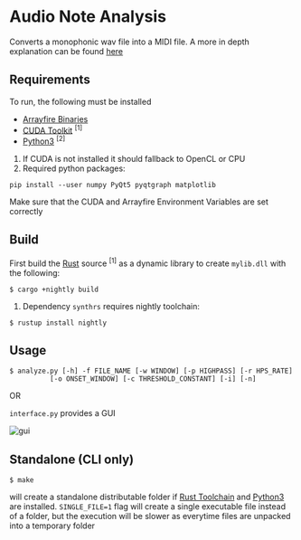 # Audio Note Analysis

Converts a monophonic wav file into a MIDI file. A more in depth explanation can be found [here](poster.png) 

## Requirements

To run, the following must be installed 

  - [Arrayfire Binaries] 
  - [CUDA Toolkit] <sup>[1]</sup> 
  - [Python3] <sup>[2]</sup> 

 1. If CUDA is not installed it should fallback to OpenCL or CPU
 2. Required python packages:
  
  ```
  pip install --user numpy PyQt5 pyqtgraph matplotlib
  ```

 Make sure that the CUDA and Arrayfire Environment Variables are set correctly

## Build

First build the [Rust] source <sup>[1]</sup> as a dynamic library to create `mylib.dll` with the following:

```
$ cargo +nightly build
```

 1. Dependency `synthrs` requires nightly toolchain: 
 ```
 $ rustup install nightly
 ```
## Usage
```
$ analyze.py [-h] -f FILE_NAME [-w WINDOW] [-p HIGHPASS] [-r HPS_RATE]
          [-o ONSET_WINDOW] [-c THRESHOLD_CONSTANT] [-i] [-n]
```

OR

```interface.py``` provides a GUI

![gui](interface.png)

## Standalone (CLI only)

```
$ make
```

will create a standalone distributable folder if [Rust Toolchain][Rust] and [Python3] are installed. `SINGLE_FILE=1` flag will create a single executable file instead of a folder, but the execution will be slower as everytime files are unpacked into a temporary folder

[Arrayfire Binaries]: <https://arrayfire.com/download/>
[CUDA Toolkit]: <https://developer.nvidia.com/cuda-toolkit>
[Python3]: <https://www.python.org/downloads/>
[Rust]: <https://www.rust-lang.org/en-US/install.html>

